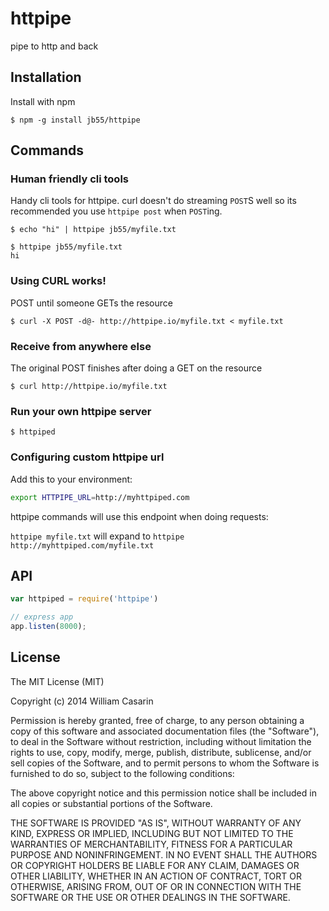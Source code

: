 
# httpipe

  pipe to http and back

## Installation

  Install with npm

    $ npm -g install jb55/httpipe

## Commands

### Human friendly cli tools

  Handy cli tools for httpipe. curl doesn't do streaming `POST`S well so
  its recommended you use `httpipe post` when `POST`ing.

    $ echo "hi" | httpipe jb55/myfile.txt

    $ httpipe jb55/myfile.txt
    hi

### Using CURL works!

  POST until someone GETs the resource

    $ curl -X POST -d@- http://httpipe.io/myfile.txt < myfile.txt

### Receive from anywhere else

  The original POST finishes after doing a GET on the resource

    $ curl http://httpipe.io/myfile.txt

### Run your own httpipe server

    $ httpiped

### Configuring custom httpipe url

  Add this to your environment:

```bash
export HTTPIPE_URL=http://myhttpiped.com
```

  httpipe commands will use this endpoint when doing requests:

  `httpipe myfile.txt` will expand to `httpipe http://myhttpiped.com/myfile.txt`

## API

```javascript
var httpiped = require('httpipe')

// express app
app.listen(8000);
```

## License

  The MIT License (MIT)

  Copyright (c) 2014 William Casarin

  Permission is hereby granted, free of charge, to any person obtaining a copy
  of this software and associated documentation files (the "Software"), to deal
  in the Software without restriction, including without limitation the rights
  to use, copy, modify, merge, publish, distribute, sublicense, and/or sell
  copies of the Software, and to permit persons to whom the Software is
  furnished to do so, subject to the following conditions:

  The above copyright notice and this permission notice shall be included in
  all copies or substantial portions of the Software.

  THE SOFTWARE IS PROVIDED "AS IS", WITHOUT WARRANTY OF ANY KIND, EXPRESS OR
  IMPLIED, INCLUDING BUT NOT LIMITED TO THE WARRANTIES OF MERCHANTABILITY,
  FITNESS FOR A PARTICULAR PURPOSE AND NONINFRINGEMENT. IN NO EVENT SHALL THE
  AUTHORS OR COPYRIGHT HOLDERS BE LIABLE FOR ANY CLAIM, DAMAGES OR OTHER
  LIABILITY, WHETHER IN AN ACTION OF CONTRACT, TORT OR OTHERWISE, ARISING FROM,
  OUT OF OR IN CONNECTION WITH THE SOFTWARE OR THE USE OR OTHER DEALINGS IN
  THE SOFTWARE.
